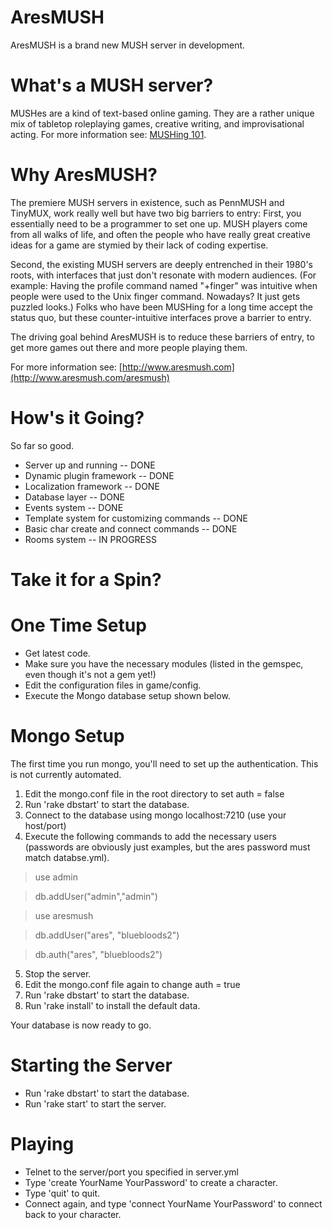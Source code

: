 AresMUSH
========

AresMUSH is a brand new MUSH server in development.  

What's a MUSH server?
=====================
MUSHes are a kind of text-based online gaming.  They are a rather unique mix of tabletop roleplaying games, creative writing, and improvisational acting.  For more information see:  [MUSHing 101](http://www.aresmush.com/mushing-101).

Why AresMUSH?
===============================
The premiere MUSH servers in existence, such as PennMUSH and TinyMUX, work really well but have two big barriers to entry:  First, you essentially need to be a programmer to set one up.  MUSH players come from all walks of life, and often the people who have really great creative ideas for a game are stymied by their lack of coding expertise. 

Second, the existing MUSH servers are deeply entrenched in their 1980's roots, with interfaces that just don't resonate with modern audiences.  (For example:  Having the profile command named "+finger" was intuitive when people were used to the Unix finger command.  Nowadays?  It just gets puzzled looks.)  Folks who have been MUSHing for a long time accept the status quo, but these counter-intuitive interfaces prove a barrier to entry.

The driving goal behind AresMUSH is to reduce these barriers of entry, to get more games out there and more people playing them.

For more information see:  [http://www.aresmush.com](http://www.aresmush.com/aresmush)

How's it Going?
===============================
So far so good.  

* Server up and running -- DONE
* Dynamic plugin framework -- DONE
* Localization framework -- DONE
* Database layer -- DONE
* Events system -- DONE
* Template system for customizing commands -- DONE
* Basic char create and connect commands -- DONE
* Rooms system -- IN PROGRESS

Take it for a Spin?
===============================

# One Time Setup

* Get latest code.
* Make sure you have the necessary modules (listed in the gemspec, even though it's not a gem yet!)
* Edit the configuration files in game/config.
* Execute the Mongo database setup shown below.

# Mongo Setup

The first time you run mongo, you'll need to set up the authentication.  This is not currently automated.

1. Edit the mongo.conf file in the root directory to set auth = false
2. Run 'rake dbstart' to start the database.
3. Connect to the database using mongo localhost:7210  (use your host/port)
4. Execute the following commands to add the necessary users (passwords are obviously just examples, but the ares password must match databse.yml).

> use admin

> db.addUser("admin","admin")

> use aresmush

> db.addUser("ares", "bluebloods2")

> db.auth("ares", "bluebloods2")

5. Stop the server.
6. Edit the mongo.conf file again to change auth = true
7. Run 'rake dbstart' to start the database.
8. Run 'rake install' to install the default data.

Your database is now ready to go.

# Starting the Server

* Run 'rake dbstart' to start the database.
* Run 'rake start' to start the server.

# Playing

* Telnet to the server/port you specified in server.yml
* Type 'create YourName YourPassword' to create a character.
* Type 'quit' to quit.
* Connect again, and type 'connect YourName YourPassword' to connect back to your character.
